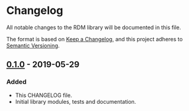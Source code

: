 # Changelog
All notable changes to the RDM library will be documented in this file.

The format is based on [Keep a Changelog](https://keepachangelog.com/en/1.0.0/),
and this project adheres to [Semantic Versioning](https://semver.org/spec/v2.0.0.html).

## [0.1.0] - 2019-05-29
### Added
- This CHANGELOG file.
- Initial library modules, tests and documentation.

[Unreleased]: https://github.com/ETCLabs/RDM/compare/master...develop
[0.1.0]: https://github.com/ETCLabs/RDM/releases/tag/v0.1.0
